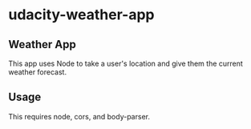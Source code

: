 # udacity-weather-app

## Weather App

This app uses Node to take a user's location and give them the current weather forecast.

## Usage

This requires node, cors, and body-parser.

